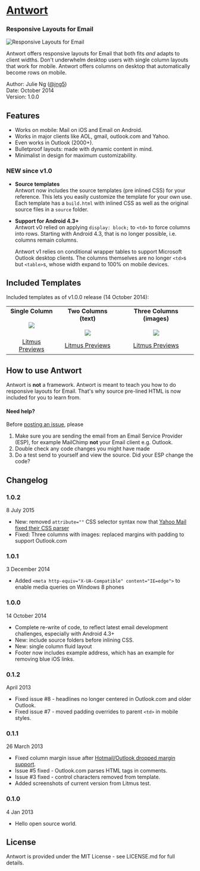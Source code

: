 # [Antwort](http://internations.github.com/antwort)

### Responsive Layouts for Email
![Responsive Layouts for Email](http://internations.github.io/antwort/images/antwort-v1-graphic.png "Responsive Layouts for Email")

Antwort offers responsive layouts for Email that both fits _and_ adapts to client widths. Don't underwhelm desktop users with single column layouts that work for mobile. Antwort offers columns on desktop that automatically become rows on mobile.

Author: Julie Ng ([@jng5](http://twitter.com/jng5))  
Date: October 2014  
Version: 1.0.0  

## Features

* Works on mobile: Mail on iOS and Email on Android.
* Works in major clients like AOL, gmail, outlook.com and Yahoo.
* Even works in Outlook (2000+).
* Bulletproof layouts: made with dynamic content in mind.
* Minimalist in design for maximum customizability.

### NEW since v1.0

* __Source templates__  
  Antwort now includes the source templates (pre inlined CSS) for your reference. This lets you easily customize the template for your own use. Each template has a `build.html` with inlined CSS as well as the original source files in a `source` folder.
  
* __Support for Android 4.3+__  
  Antwort v0 relied on applying `display: block;` to `<td>` to force columns into rows. Starting with Android 4.3, that is no longer possible, i.e. columns remain columns. 
  
  Antwort v1 relies on conditional wrapper tables to support Microsoft Outlook desktop clients. The columns themselves are no longer `<td>`s but `<table>`s, whose width expand to 100% on mobile devices.

## Included Templates

Included templates as of v1.0.0 release (14 October 2014):

<table>
  <tbody>
    <tr>
      <td align="center" valign="top">
        <strong>Single Column</strong><br><br>
        <a href="https://github.com/InterNations/antwort/tree/master/single-column">
          <img src="http://internations.github.io/antwort/images/v1-previews/1-col.png" style="max-width: 95%;">
        </a>
      </td>
      <td align="center" valign="top">
        <strong>Two Columns (text)</strong><br><br>
        <a href="https://github.com/InterNations/antwort/tree/master/two-cols-simple">
          <img src="http://internations.github.io/antwort/images/v1-previews/2-cols.png" style="max-width: 95%;">
        </a>
      </td>
      <td align="center" valign="top">
        <strong>Three Columns (images)</strong><br><br>
        <a href="https://github.com/InterNations/antwort/tree/master/three-cols-images">
          <img src="http://internations.github.io/antwort/images/v1-previews/3-cols-images.png" style="max-width: 95%;">
        </a>
      </td>
    </tr>
    <tr>
      <td align="center"><a href="https://litmus.com/pub/23497a4" target="_blank">Litmus Previews</a></td>
      <td align="center"><a href="https://litmus.com/pub/2e0aaa0" target="_blank">Litmus Previews</a></td>
      <td align="center"><a href="https://litmus.com/pub/de912ba" target="_blank">Litmus Previews</a></td>
    </tr>
  </tbody>
</table>


## How to use Antwort

Antwort is **not** a framework. Antwort is meant to teach you how to do responsive layouts for Email. That's why source pre-lined HTML is now included for you to learn from.
  
#### Need help?

Before [posting an issue](https://github.com/InterNations/antwort/issues), please

1. Make sure you are sending the email from an Email Service Provider (ESP), for example MailChimp **not** your Email client e.g. Outlook.
2. Double check any code changes you might have made
3. Do a test send to yourself and view the source. Did your ESP change the code?



## Changelog

### 1.0.2

8 July 2015

* New: removed `attribute=""` CSS selector syntax now that [Yahoo Mail fixed their CSS parser](https://www.emailonacid.com/blog/article/industry-news/yahoo_mail_now_supports_media_queries)
* Fixed: Three columns with images: replaced margins with padding to support Outlook.com

### 1.0.1

3 December 2014

* Added `<meta http-equiv="X-UA-Compatible" content="IE=edge">` to enable media queries on Windows 8 phones

### 1.0.0

14 October 2014

* Complete re-write of code, to reflect latest email development challenges, especially with Android 4.3+
* New: include source folders before inlining CSS.
* New: single column fluid layout
* Footer now includes example address, which has an example for removing blue iOS links.


### 0.1.2 

April 2013

* Fixed issue #8 - headlines no longer centered in Outlook.com and older Outlook.
* Fixed issue #7 - moved padding overrides to parent `<td>` in mobile styles.

### 0.1.1

26 March 2013

* Fixed column margin issue after [Hotmail/Outlook dropped margin support](https://litmus.com/blog/hotmail-and-outlook-com-drop-support-for-margin).
* Issue #5 fixed - Outlook.com parses HTML tags in comments.
* Issue #3 fixed - control characters removed from template.
* Added screenshots of current version from Litmus test.
 

### 0.1.0

4 Jan 2013

* Hello open source world.


## License
Antwort is provided under the MIT License - see LICENSE.md for full details.
